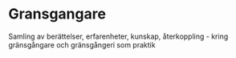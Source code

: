 # Gransgangare
Samling av berättelser, erfarenheter, kunskap, återkoppling - kring gränsgångare och gränsgångeri som praktik
